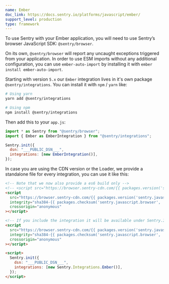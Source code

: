 ```yaml
---
name: Ember
doc_link: https://docs.sentry.io/platforms/javascript/ember/
support_level: production
type: framework
---
```


To use Sentry with your Ember application, you will need to use Sentry’s browser JavaScript SDK: `@sentry/browser`.

On its own, `@sentry/browser` will report any uncaught exceptions triggered from your application.
In order to use ESM imports without any additional configuration, you can use `ember-auto-import`
by installing it with `ember install ember-auto-import`.

Starting with version `5.x` our `Ember` integration lives in it's own package `@sentry/integrations`.
You can install it with `npm` / `yarn` like:

```bash
# Using yarn
yarn add @sentry/integrations

# Using npm
npm install @sentry/integrations
```

Then add this to your `app.js`:

```javascript
import * as Sentry from "@sentry/browser";
import { Ember as EmberIntegration } from "@sentry/integrations";

Sentry.init({
  dsn: "___PUBLIC_DSN___",
  integrations: [new EmberIntegration()],
});
```

In case you are using the CDN version or the Loader, we provide a standalone file for every integration, you can use it
like this:

```html
<!-- Note that we now also provide a es6 build only -->
<!-- <script src="https://browser.sentry-cdn.com/{{ packages.version('sentry.javascript.browser') }}/bundle.es6.min.js" integrity="sha384-{{ packages.checksum('sentry.javascript.browser', 'bundle.es6.min.js', 'sha384-base64') }}" crossorigin="anonymous"></script> -->
<script
  src="https://browser.sentry-cdn.com/{{ packages.version('sentry.javascript.browser') }}/bundle.min.js"
  integrity="sha384-{{ packages.checksum('sentry.javascript.browser', 'bundle.min.js', 'sha384-base64') }}"
  crossorigin="anonymous"
></script>

<!-- If you include the integration it will be available under Sentry.Integrations.Ember -->
<script
  src="https://browser.sentry-cdn.com/{{ packages.version('sentry.javascript.browser') }}/ember.min.js"
  integrity="sha384-{{ packages.checksum('sentry.javascript.browser', 'ember.min.js', 'sha384-base64') }}"
  crossorigin="anonymous"
></script>

<script>
  Sentry.init({
    dsn: "___PUBLIC_DSN___",
    integrations: [new Sentry.Integrations.Ember()],
  });
</script>
```

<!-- TODO-ADD-VERIFICATION-EXAMPLE -->

